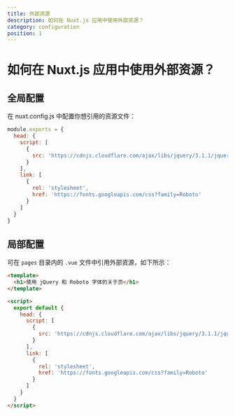 ```yaml
---
title: 外部资源
description: 如何在 Nuxt.js 应用中使用外部资源？
category: configuration
position: 1
---
```


# 如何在 Nuxt.js 应用中使用外部资源？

## 全局配置

在 nuxt.config.js 中配置你想引用的资源文件：

```js
module.exports = {
  head: {
    script: [
      {
        src: 'https://cdnjs.cloudflare.com/ajax/libs/jquery/3.1.1/jquery.min.js'
      }
    ],
    link: [
      {
        rel: 'stylesheet',
        href: 'https://fonts.googleapis.com/css?family=Roboto'
      }
    ]
  }
}
```

## 局部配置

可在 `pages` 目录内的 `.vue` 文件中引用外部资源，如下所示：

```html
<template>
  <h1>使用 jQuery 和 Roboto 字体的关于页</h1>
</template>

<script>
  export default {
    head: {
      script: [
        {
          src: 'https://cdnjs.cloudflare.com/ajax/libs/jquery/3.1.1/jquery.min.js'
        }
      ],
      link: [
        {
          rel: 'stylesheet',
          href: 'https://fonts.googleapis.com/css?family=Roboto'
        }
      ]
    }
  }
</script>
```
